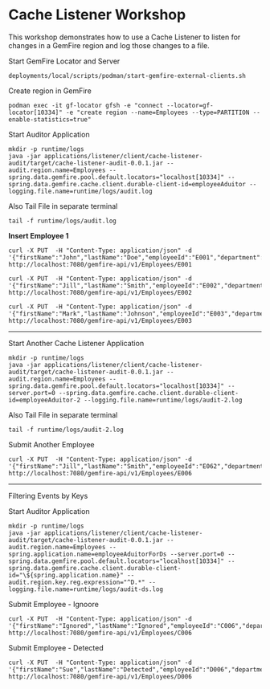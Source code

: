 # Cache Listener Workshop

This workshop demonstrates how to use a Cache Listener to listen for changes in a GemFire region and log those changes to a file.

Start GemFire Locator and Server

```shell
deployments/local/scripts/podman/start-gemfire-external-clients.sh
```


Create region in GemFire

```shell
podman exec -it gf-locator gfsh -e "connect --locator=gf-locator[10334]" -e "create region --name=Employees --type=PARTITION --enable-statistics=true"
```


Start Auditor Application

```shell
mkdir -p runtime/logs
java -jar applications/listener/client/cache-listener-audit/target/cache-listener-audit-0.0.1.jar --audit.region.name=Employees --spring.data.gemfire.pool.default.locators="localhost[10334]" --spring.data.gemfire.cache.client.durable-client-id=employeeAduitor --logging.file.name=runtime/logs/audit.log
```

Also Tail File in separate terminal

```shell
tail -f runtime/logs/audit.log
```

**Insert Employee 1**

```shell
curl -X PUT  -H "Content-Type: application/json" -d '{"firstName":"John","lastName":"Doe","employeeId":"E001","department":"Engineering","salary":85000}' http://localhost:7080/gemfire-api/v1/Employees/E001
```

```shell
curl -X PUT  -H "Content-Type: application/json" -d '{"firstName":"Jill","lastName":"Smith","employeeId":"E002","department":"Engineering","salary":65000}' http://localhost:7080/gemfire-api/v1/Employees/E002
```

```shell
curl -X PUT  -H "Content-Type: application/json" -d '{"firstName":"Mark","lastName":"Johnson","employeeId":"E003","department":"Engineering","salary":95000}' http://localhost:7080/gemfire-api/v1/Employees/E003
```

----------------------------


Start Another Cache Listener Application

```shell
mkdir -p runtime/logs
java -jar applications/listener/client/cache-listener-audit/target/cache-listener-audit-0.0.1.jar --audit.region.name=Employees --spring.data.gemfire.pool.default.locators="localhost[10334]" --server.port=0 --spring.data.gemfire.cache.client.durable-client-id=employeeAduitor-2 --logging.file.name=runtime/logs/audit-2.log
```


Also Tail File in separate terminal

```shell
tail -f runtime/logs/audit-2.log
```

Submit Another Employee

```shell
curl -X PUT  -H "Content-Type: application/json" -d '{"firstName":"Jill","lastName":"Smith","employeeId":"E062","department":"Engineering","salary":65000}' http://localhost:7080/gemfire-api/v1/Employees/E006
```

--------------------------------

Filtering Events by Keys


Start Auditor Application

```shell
mkdir -p runtime/logs
java -jar applications/listener/client/cache-listener-audit/target/cache-listener-audit-0.0.1.jar --audit.region.name=Employees --spring.application.name=employeeAduitorForDs --server.port=0 --spring.data.gemfire.pool.default.locators="localhost[10334]" --spring.data.gemfire.cache.client.durable-client-id="\${spring.application.name}" --audit.region.key.reg.expression="^D.*" --logging.file.name=runtime/logs/audit-ds.log
```


Submit  Employee - Ignoore

```shell
curl -X PUT  -H "Content-Type: application/json" -d '{"firstName":"Ignored","lastName":"Ignored","employeeId":"C006","department":"Engineering","salary":65000}' http://localhost:7080/gemfire-api/v1/Employees/C006
```

Submit  Employee - Detected

```shell
curl -X PUT  -H "Content-Type: application/json" -d '{"firstName":"Sue","lastName":"Detected","employeeId":"D006","department":"Engineering","salary":65000}' http://localhost:7080/gemfire-api/v1/Employees/D006
```